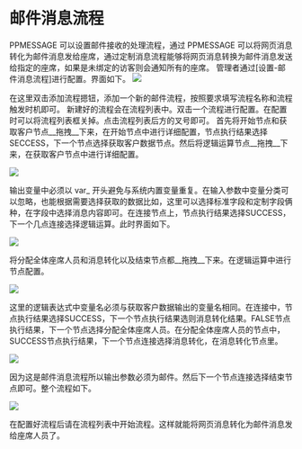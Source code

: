 #  邮件消息流程
 PPMESSAGE 可以设置邮件接收的处理流程，通过 PPMESSAGE 可以将网页消息转化为邮件消息发给座席，通过定制消息流程能够将网页消息转换为邮件消息发送给指定的座席，如果是未绑定的访客则会通知所有的座席。
管理者通过[设置-邮件消息流程]进行配置。界面如下。
![](https://upload-images.jianshu.io/upload_images/12406336-ed1444521a26fe2c.png?imageMogr2/auto-orient/strip%7CimageView2/2/w/1240)

在这里双击添加流程摁钮，添加一个新的邮件流程，按照要求填写流程名称和流程触发时机即可。
新建好的流程会在流程列表中。双击一个流程进行配置。在配置时可以将流程列表框关掉。点击流程列表后方的叉号即可。
首先将开始节点和获取客户节点__拖拽__下来，在开始节点中进行详细配置，节点执行结果选择SECCESS，下一个节点选择获取客户数据节点。然后将逻辑运算节点__拖拽__下来，在获取客户节点中进行详细配置。

![](https://upload-images.jianshu.io/upload_images/12406336-61d1ddc8ea6286a7.png?imageMogr2/auto-orient/strip%7CimageView2/2/w/1240)

输出变量中必须以 var_ 开头避免与系统内置变量重复。在输入参数中变量分类可以忽略，也能根据需要选择获取的数据比如，这里可以选择标准字段和定制字段俩种，在字段中选择消息内容即可。在连接节点上，节点执行结果选择SUCCESS，下一个几点连接选择逻辑运算。此时界面如下。

![](https://upload-images.jianshu.io/upload_images/12406336-93f866076f5b4455.png?imageMogr2/auto-orient/strip%7CimageView2/2/w/1240)

将分配全体座席人员和消息转化以及结束节点都__拖拽__下来。在逻辑运算中进行节点配置。

![](https://upload-images.jianshu.io/upload_images/12406336-ec1d74f8d30d0c26.png?imageMogr2/auto-orient/strip%7CimageView2/2/w/1240)

这里的逻辑表达式中变量名必须与获取客户数据输出的变量名相同。在连接中，节点执行结果选择SUCCESS，下一个节点执行结果选则消息转化结果。FALSE节点执行结果，下一个节点选择分配全体座席人员。在分配全体座席人员的节点中，SUCCESS节点执行结果，下一个节点连接选择消息转化，在消息转化节点里。

![](https://upload-images.jianshu.io/upload_images/12406336-bdff43b2a9258d98.png?imageMogr2/auto-orient/strip%7CimageView2/2/w/1240)

因为这是邮件消息流程所以输出参数必须为邮件。然后下一个节点连接选择结束节点即可。整个流程如下。

![](https://upload-images.jianshu.io/upload_images/12406336-56dcf2bdce5a17f1.png?imageMogr2/auto-orient/strip%7CimageView2/2/w/1240)

在配置好流程后请在流程列表中开始流程。这样就能将网页消息转化为邮件消息发给座席人员了。

